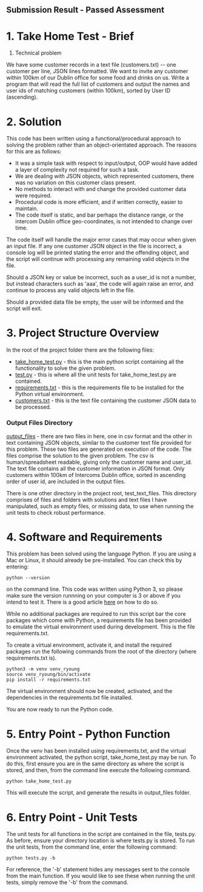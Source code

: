 ## Submission Result - Passed Assessment

# 1. Take Home Test - Brief

1. Technical problem

We have some customer records in a text file (customers.txt) -- one customer per line, JSON lines formatted. We want to 
invite any customer within 100km of our Dublin office for some food and drinks on us. Write a program that will read 
the full list of customers and output the names and user ids of matching customers (within 100km), sorted by User ID 
(ascending).

# 2. Solution

This code has been written using a functional/procedural approach to solving the problem rather than an object-orientated
approach. The reasons for this are as follows:

* It was a simple task with respect to input/output, OOP would have added a layer of complexity not required for such 
a task.
* We are dealing with JSON objects, which represented customers, there was no variation on this customer class present.
* No methods to interact with and change the provided customer data were required.
* Procedural code is more efficient, and if written correctly, easier to maintain.
* The code itself is static, and bar perhaps the distance range, or the intercom Dublin office geo-coordinates,
is not intended to change over time. 

The code itself will handle the major error cases that may occur when given an input file. If any one customer JSON object
in the file is incorrect, a console log will be printed stating the error and the offending object, and the script will continue
with processing any remaining valid objects in the file.

Should a JSON key or value be incorrect, such as a user_id is not a number, but instead characters such as 'aaa',
the code will again raise an error, and continue to process any valid objects left in the file.

Should a provided data file be empty, the user will be informed and the script will exit.


# 3. Project Structure Overview

In the root of the project folder there are the following files:

* [take_home_test.py](https://github.com/robertyoung2/take-home-test/blob/master/take_home_test.py) - this is the main python script containing all the functionality to solve the given problem.
* [test.py](https://github.com/robertyoung2/take-home-test/blob/master/tests.py) - this is where all the unit tests for take_home_test.py are contained.
* [requirements.txt](https://github.com/robertyoung2/take-home-test/blob/master/requirements.txt) - this is the requirements file to be installed for the Python virtual environment.
* [customers.txt](https://github.com/robertyoung2/take-home-test/blob/master/customers.txt) - this is the text file containing the customer JSON data to be processed.

### Output Files Directory

[output_files](https://github.com/robertyoung2/take-home-test/tree/master/output_files) - there are two files in here, one in csv format and the other in text containing JSON objects, similar 
to the customer text file provided for this problem. These two files are generated on execution of the code.
The files comprise the solution to the given problem. The csv is human/spreadsheet readable, giving only the customer name 
and user_id. The text file contains all the customer information in JSON format. 
Only customers within 100km of Intercoms Dublin office,
sorted in ascending order of user id, are included in the output files.

There is one other directory in the project root, test_text_files. This directory comprises of files and folders with solutions 
and text files I have manipulated,
such as empty files, or missing data, to use when running the unit tests to check robust performance.


# 4. Software and Requirements

This problem has been solved using the language Python. If you are using a Mac or Linux, it should already be 
pre-installed. You can check this by entering:

```
python --version
```

on the command line. This code was written using Python 3, so please make sure the version runnning on your computer is 
3 or above if you intend to test it. There is a good article [here](https://wsvincent.com/install-python3-mac/) on how
to do so. 

While no additional packages are required to run this script 
bar the core packages which come with Python, a requirements file has been provided to emulate the virtual environment 
used during development. This is the file requirements.txt.

To create a virtual environment, activate it, and install the required packages run the following commands from the root of the 
directory (where requirements.txt is).

```
python3 -m venv venv_ryoung
source venv_ryoung/bin/activate
pip install -r requirements.txt
```

The virtual environment should now be created, activated, and the dependencies in the requirements.txt file installed.

You are now ready to run the Python code.

# 5. Entry Point - Python Function

Once the venv has been installed using requirements.txt, and the virtual environment activated, 
the python script, take_home_test.py may be run. To do this, first ensure you are in the same directory as where the script is
stored, and then, from the command line execute the following command.

```
python take_home_test.py
```

This will execute the script, and generate the results in output_files folder.


# 6. Entry Point - Unit Tests

The unit tests for all functions in the script are contained in the file, tests.py. As before, ensure your directory 
location is where tests.py is stored. To run the unit tests, from the command line, enter the following command:

```
python tests.py -b
```

For reference, the '-b' statement hides any messages sent to the console from the main function. If you would like to see 
these when running the unit tests, simply remove the '-b' from the command.
